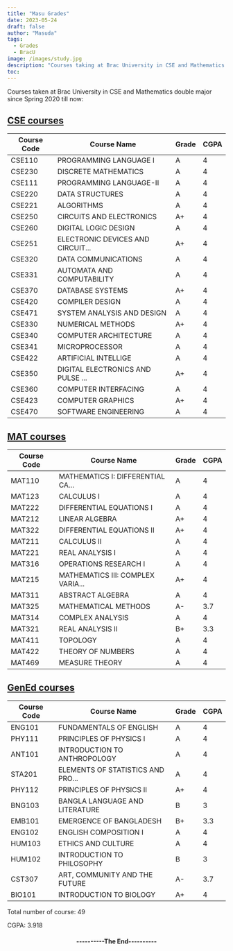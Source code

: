 ```yaml
---
title: "Masu Grades"
date: 2023-05-24
draft: false
author: "Masuda"
tags:
  - Grades
  - BracU
image: /images/study.jpg
description: "Courses taking at Brac University in CSE and Mathematics double major since Spring 2020"
toc: 
---
```


Courses taken at Brac University in CSE and Mathematics double major since Spring 2020 till now: <br>



## <u>CSE courses</u>

   | Course Code  | Course Name | Grade | CGPA |
   | ----- | --- | --- | --- |
   |    CSE110 | PROGRAMMING LANGUAGE I            |   A |   4 |
   |    CSE230 | DISCRETE MATHEMATICS              |   A |   4 |
   |    CSE111 | PROGRAMMING LANGUAGE-II           |   A |   4 |
   |    CSE220 | DATA STRUCTURES                   |   A |   4 |
   |    CSE221 | ALGORITHMS                        |   A |   4 |
   |    CSE250 | CIRCUITS AND ELECTRONICS          |   A+ |   4 |
   |    CSE260 | DIGITAL LOGIC DESIGN              |   A |   4 |
   |    CSE251 | ELECTRONIC DEVICES AND CIRCUIT... |   A+ |   4 |
   |    CSE320 | DATA COMMUNICATIONS               |   A |   4 |
   |    CSE331 | AUTOMATA AND COMPUTABILITY        |   A |   4 |
   |    CSE370 | DATABASE SYSTEMS                  |   A+ |   4 |
   |    CSE420 | COMPILER DESIGN                   |   A |   4 |
   |    CSE471 | SYSTEM ANALYSIS AND DESIGN        |   A |   4 |
   |    CSE330 | NUMERICAL METHODS                 |   A+ |   4 |
   |    CSE340 | COMPUTER ARCHITECTURE             |   A |   4 |
   |    CSE341 | MICROPROCESSOR                    |   A |   4 |
   |    CSE422 | ARTIFICIAL INTELLIGE              |   A |   4 |
   |    CSE350 | DIGITAL ELECTRONICS AND PULSE ... |   A+ |   4 |
   |    CSE360 | COMPUTER INTERFACING              |   A |   4 |
   |    CSE423 | COMPUTER GRAPHICS                 |   A+ |   4 |
   |    CSE470 | SOFTWARE ENGINEERING              |   A |   4 |

## <u>MAT courses</u>

   | Course Code  | Course Name | Grade | CGPA |
   | ----- | --- | --- | --- |
   | MAT110 | MATHEMATICS I: DIFFERENTIAL CA... | A | 4 |
   | MAT123 | CALCULUS I                        | A | 4 |
   | MAT222 | DIFFERENTIAL EQUATIONS I          | A | 4 |
   | MAT212 | LINEAR ALGEBRA                    | A+ | 4 |
   | MAT322 | DIFFERENTIAL EQUATIONS II         | A+ | 4 |
   | MAT211 | CALCULUS II                       | A | 4 |
   | MAT221 | REAL ANALYSIS I                   | A | 4 |
   | MAT316 | OPERATIONS RESEARCH I             | A | 4 |
   | MAT215 | MATHEMATICS III: COMPLEX VARIA... | A+ | 4 |
   | MAT311 | ABSTRACT ALGEBRA                  | A | 4 |
   | MAT325 | MATHEMATICAL METHODS              | A- | 3.7 |
   | MAT314 | COMPLEX ANALYSIS                  | A | 4 |
   | MAT321 | REAL ANALYSIS II                  | B+ | 3.3 |
   | MAT411 | TOPOLOGY                          | A | 4 |
   | MAT422 | THEORY OF NUMBERS                 | A | 4 |
   | MAT469 | MEASURE THEORY                    | A | 4 |

## <u>GenEd courses</u>

   | Course Code  | Course Name | Grade | CGPA |
   | ----- | --- | --- | --- |
   | ENG101 | FUNDAMENTALS OF ENGLISH           | A | 4 |
   | PHY111 | PRINCIPLES OF PHYSICS I           | A | 4 |
   | ANT101 | INTRODUCTION TO ANTHROPOLOGY      | A | 4 |
   | STA201 | ELEMENTS OF STATISTICS AND PRO... | A | 4 |
   | PHY112 | PRINCIPLES OF PHYSICS II          | A+ | 4 |
   | BNG103 | BANGLA LANGUAGE AND LITERATURE    | B | 3 |
   | EMB101 | EMERGENCE OF BANGLADESH           | B+ | 3.3 |
   | ENG102 | ENGLISH COMPOSITION I             | A | 4 |
   | HUM103 | ETHICS AND CULTURE                | A | 4 |
   | HUM102 | INTRODUCTION TO PHILOSOPHY        | B | 3 |
   | CST307 | ART, COMMUNITY AND THE FUTURE     | A- | 3.7 |
   | BIO101 | INTRODUCTION TO BIOLOGY           | A+ | 4 |

Total number of course: 49

CGPA: 3.918
<h4> <p style="text-align: center;">----------The End----------</p> <h4>
